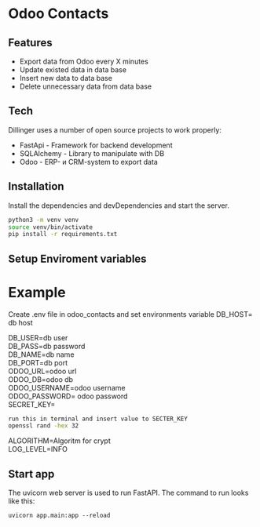 # Odoo Contacts
## Features

- Export data from Odoo every X minutes
- Update existed data in data base  
- Insert new data to data base  
- Delete unnecessary data from data base


## Tech
Dillinger uses a number of open source projects to work properly:

- FastApi - Framework for backend development
- SQLAlchemy - Library to manipulate with DB
- Odoo - ERP- и CRM-system to export data

## Installation

Install the dependencies and devDependencies and start the server.

```sh
python3 -m venv venv
source venv/bin/activate
pip install -r requirements.txt
```
## Setup Enviroment variables
# Example
Create .env file in odoo_contacts and set environments variable
DB_HOST= db host  

DB_USER=db user  
DB_PASS=db password  
DB_NAME=db name  
DB_PORT=db port  
ODOO_URL=odoo url  
ODOO_DB=odoo db  
ODOO_USERNAME=odoo username  
ODOO_PASSWORD= odoo password  
SECRET_KEY= 
```sh
run this in terminal and insert value to SECTER_KEY
openssl rand -hex 32
```  
ALGORITHM=Algoritm for crypt  
LOG_LEVEL=INFO

## Start app
The uvicorn web server is used to run FastAPI. The command to run looks like this:
```
uvicorn app.main:app --reload